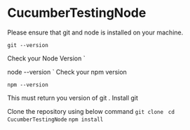 # CucumberTestingNode

Please ensure that git and node  is installed on your machine.

`
git --version
`

Check your Node Version
`

node --version
`
Check your npm version 

`
npm --version
`

This must return you version of git . Install git 

Clone the repository using below command 
`
git clone 
`
`
cd CucumberTestingNode
`
`
npm install
`

